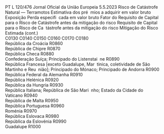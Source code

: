 PT  L 120/476 Jornal Oficial da União Europeia 5.5.2023
 Risco de Catástrofe Natural — Terramotos  Estimativa dos pré ­
mios a adquirir em 
valor bruto  Exposição  Perda especifi ­
cada em valor 
bruto  Fator do Requisito 
de Capital para o 
Risco de Catástrofe 
antes da mitigação 
do risco  Requisito de 
Capital para o 
Risco de Ca ­
tástrofe antes 
da mitigação 
do risco  Mitigação do Risco 
Estimada  (cont.)  
C0130  C0140  C0150  C0160  C0170  C0180  
República da Croácia  R0860  
República de Chipre  R0870  
República Checa  R0880  
Confederação Suíça; Principado do Listenstai ­
ne  R0890  
República Francesa [exceto Guadalupe, Mar ­
tinica, coletividade de São Martinho e Reu ­
nião]; Principado do Mónaco; Principado de 
Andorra  R0900  
República Federal da Alemanha  R0910  
República Helénica  R0920  
República da Hungria  R0930  
República Italiana; República de São Mari ­
nho; Estado da Cidade do Vaticano  R0940  
República de Malta  R0950  
República Portuguesa  R0960  
Roménia  R0970  
República Eslovaca  R0980  
República da Eslovénia  R0990  
Guadalupe  R1000